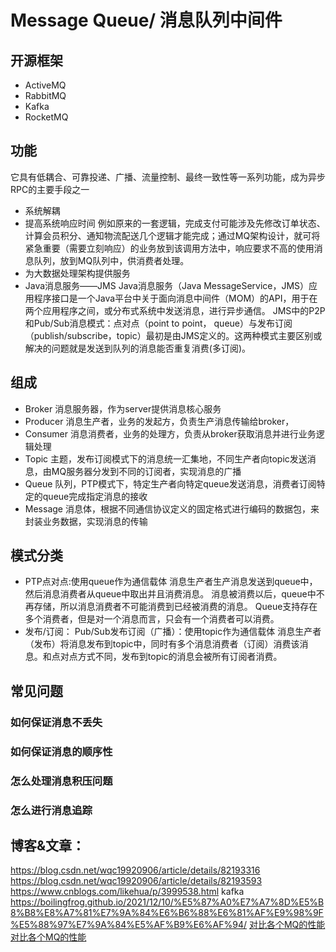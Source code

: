 # Message Queue/ 消息队列中间件

## 开源框架
- ActiveMQ
- RabbitMQ
- Kafka
- RocketMQ
## 功能
它具有低耦合、可靠投递、广播、流量控制、最终一致性等一系列功能，成为异步RPC的主要手段之一
- 系统解耦
- 提高系统响应时间
例如原来的一套逻辑，完成支付可能涉及先修改订单状态、计算会员积分、通知物流配送几个逻辑才能完成；通过MQ架构设计，就可将紧急重要（需要立刻响应）的业务放到该调用方法中，响应要求不高的使用消息队列，放到MQ队列中，供消费者处理。	
- 为大数据处理架构提供服务
- Java消息服务——JMS 
Java消息服务（Java MessageService，JMS）应用程序接口是一个Java平台中关于面向消息中间件（MOM）的API，用于在两个应用程序之间，或分布式系统中发送消息，进行异步通信。 
JMS中的P2P和Pub/Sub消息模式：点对点（point to point， queue）与发布订阅（publish/subscribe，topic）最初是由JMS定义的。这两种模式主要区别或解决的问题就是发送到队列的消息能否重复消费(多订阅)。
## 组成
- Broker   消息服务器，作为server提供消息核心服务
- Producer 消息生产者，业务的发起方，负责生产消息传输给broker，
- Consumer 消息消费者，业务的处理方，负责从broker获取消息并进行业务逻辑处理
- Topic    主题，发布订阅模式下的消息统一汇集地，不同生产者向topic发送消息，由MQ服务器分发到不同的订阅者，实现消息的广播
- Queue    队列，PTP模式下，特定生产者向特定queue发送消息，消费者订阅特定的queue完成指定消息的接收
- Message  消息体，根据不同通信协议定义的固定格式进行编码的数据包，来封装业务数据，实现消息的传输
## 模式分类
- PTP点对点:使用queue作为通信载体 
	消息生产者生产消息发送到queue中，然后消息消费者从queue中取出并且消费消息。 
	消息被消费以后，queue中不再存储，所以消息消费者不可能消费到已经被消费的消息。 
	Queue支持存在多个消费者，但是对一个消息而言，只会有一个消费者可以消费。
- 发布/订阅： Pub/Sub发布订阅（广播）：使用topic作为通信载体
	消息生产者（发布）将消息发布到topic中，同时有多个消息消费者（订阅）消费该消息。和点对点方式不同，发布到topic的消息会被所有订阅者消费。


## 常见问题

### 如何保证消息不丢失

### 如何保证消息的顺序性

### 怎么处理消息积压问题

### 怎么进行消息追踪


	    
## 博客&文章：
https://blog.csdn.net/wqc19920906/article/details/82193316
https://blog.csdn.net/wqc19920906/article/details/82193593
https://www.cnblogs.com/likehua/p/3999538.html  kafka
https://boilingfrog.github.io/2021/12/10/%E5%87%A0%E7%A7%8D%E5%B8%B8%E8%A7%81%E7%9A%84%E6%B6%88%E6%81%AF%E9%98%9F%E5%88%97%E7%9A%84%E5%AF%B9%E6%AF%94/
[对比各个MQ的性能](https://www.3mu.me/activemqrabbitmqkafkarocketmq-you-lie-shi-bi-jiao/)
[对比各个MQ的性能](https://blog.csdn.net/chaochao2113/article/details/127378685)